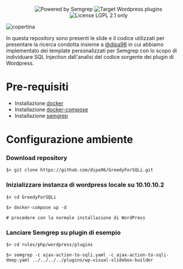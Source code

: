 <p align="center">
  <img alt="Powered by Semgrep" src="https://img.shields.io/badge/Powered%20by-Semgrep-brightgreen?style=for-the-badge">
  <img alt="Target Wordpress plugins" src="https://img.shields.io/badge/Target-Plugins-blue?style=for-the-badge&logo=wordpress">
  <img alt="License LGPL 2.1 only" src="https://img.shields.io/github/license/mrnfrancesco/GreedyForSQLi?style=for-the-badge">
</p>

![copertina](https://user-images.githubusercontent.com/8071136/197403921-375eb097-3b00-4ca0-87fa-0024aff99dec.png)

In questa repository sono presenti le slide e il codice utilizzati per presentare la ricerca condotta insieme a [@dipa96](https://github.com/dipa96) in cui abbiamo implementato dei template personalizzati per Semgrep con lo scopo di individuare SQL Injection dall'analisi del codice sorgente dei plugin di Wordpress.

# Pre-requisiti

+ Installazione [docker](https://docs.docker.com/get-docker/)
+ Installazione [docker-compose](https://docs.docker.com/compose/install/linux/#install-the-plugin-manually)
+ Installazione [semgrep](https://semgrep.dev/docs/getting-started/)

# Configurazione ambiente

### Download repository

```
$> git clone https://github.com/dipa96/GreedyForSQLi.git
```

### Inizializzare instanza di wordpress locale su 10.10.10.2
```
$> cd GreedyForSQLi

$> docker-compose up -d

# procedere con la normale installazione di WordPress
```

### Lanciare Semgrep su plugin di esempio

```
$> cd rules/php/wordpress/plugins

$> semgrep -c ajax-action-to-sqli.yaml -c ajax-action-to-sqli-deep.yaml ../../../../plugins/wp-visual-slidebox-builder
```

